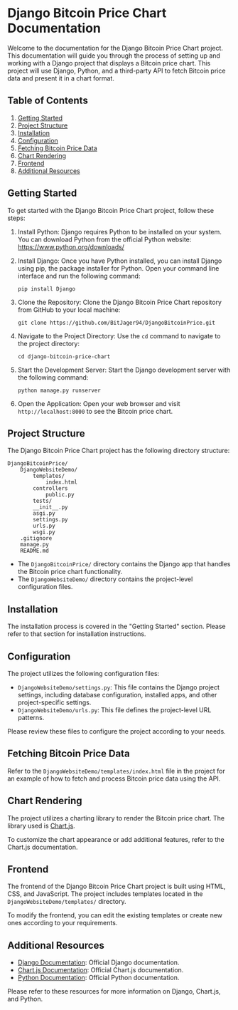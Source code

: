 # Django Bitcoin Price Chart Documentation

Welcome to the documentation for the Django Bitcoin Price Chart project. This documentation will guide you through the process of setting up and working with a Django project that displays a Bitcoin price chart. This project will use Django, Python, and a third-party API to fetch Bitcoin price data and present it in a chart format.

## Table of Contents

1. [Getting Started](#getting-started)
2. [Project Structure](#project-structure)
3. [Installation](#installation)
4. [Configuration](#configuration)
5. [Fetching Bitcoin Price Data](#fetching-bitcoin-price-data)
6. [Chart Rendering](#chart-rendering)
7. [Frontend](#frontend)
8. [Additional Resources](#additional-resources)

## Getting Started

To get started with the Django Bitcoin Price Chart project, follow these steps:

1. Install Python: Django requires Python to be installed on your system. You can download Python from the official Python website: https://www.python.org/downloads/

2. Install Django: Once you have Python installed, you can install Django using pip, the package installer for Python. Open your command line interface and run the following command:

   ```
   pip install Django
   ```

3. Clone the Repository: Clone the Django Bitcoin Price Chart repository from GitHub to your local machine:

   ```
   git clone https://github.com/BitJager94/DjangoBitcoinPrice.git
   ```

4. Navigate to the Project Directory: Use the `cd` command to navigate to the project directory:

   ```
   cd django-bitcoin-price-chart
   ```

5. Start the Development Server: Start the Django development server with the following command:

   ```
   python manage.py runserver
   ```

8. Open the Application: Open your web browser and visit `http://localhost:8000` to see the Bitcoin price chart.

## Project Structure

The Django Bitcoin Price Chart project has the following directory structure:

```
DjangoBitcoinPrice/
    DjangoWebsiteDemo/
        templates/
            index.html
        controllers
            public.py
        tests/
        __init__.py
        asgi.py
        settings.py
        urls.py
        wsgi.py 
    .gitignore
    manage.py
    README.md
```

- The `DjangoBitcoinPrice/` directory contains the Django app that handles the Bitcoin price chart functionality.
- The `DjangoWebsiteDemo/` directory contains the project-level configuration files.

## Installation

The installation process is covered in the "Getting Started" section. Please refer to that section for installation instructions.

## Configuration

The project utilizes the following configuration files:

- `DjangoWebsiteDemo/settings.py`: This file contains the Django project settings, including database configuration, installed apps, and other project-specific settings.
- `DjangoWebsiteDemo/urls.py`: This file defines the project-level URL patterns.

Please review these files to configure the project according to your needs.

## Fetching Bitcoin Price Data

Refer to the `DjangoWebsiteDemo/templates/index.html` file in the project for an example of how to fetch and process Bitcoin price data using the API.

## Chart Rendering

The project utilizes a charting library to render the Bitcoin price chart. The library used is [Chart.js](https://www.chartjs.org/).

To customize the chart appearance or add additional features, refer to the Chart.js documentation.

## Frontend

The frontend of the Django Bitcoin Price Chart project is built using HTML, CSS, and JavaScript. The project includes templates located in the `DjangoWebsiteDemo/templates/` directory.

To modify the frontend, you can edit the existing templates or create new ones according to your requirements.


## Additional Resources

- [Django Documentation](https://docs.djangoproject.com/): Official Django documentation.
- [Chart.js Documentation](https://www.chartjs.org/docs/latest/): Official Chart.js documentation.
- [Python Documentation](https://docs.python.org/): Official Python documentation.

Please refer to these resources for more information on Django, Chart.js, and Python.